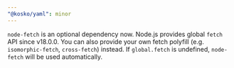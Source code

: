 ```yaml
---
"@kosko/yaml": minor
---
```


`node-fetch` is an optional dependency now. Node.js provides global `fetch` API since v18.0.0. You can also provide your own fetch polyfill (e.g. `isomorphic-fetch`, `cross-fetch`) instead. If `global.fetch` is undefined, `node-fetch` will be used automatically.
